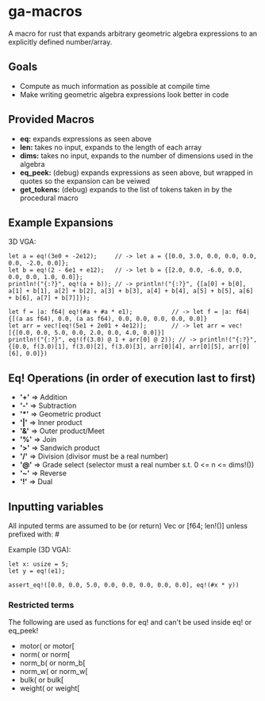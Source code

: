 # ga-macros
A macro for rust that expands arbitrary geometric algebra expressions to an explicitly defined number/array.

## Goals
  - Compute as much information as possible at compile time
  - Make writing geometric algebra expressions look better in code

## Provided Macros

  - **eq:** expands expressions as seen above
  - **len:** takes no input, expands to the length of each array
  - **dims:** takes no input, expands to the number of dimensions used in the algebra 
  - **eq_peek:** (debug) expands expressions as seen above, but wrapped in quotes so the expansion can be veiwed
  - **get_tokens:** (debug) expands to the list of tokens taken in by the procedural macro
  
## Example Expansions
3D VGA: 
```
let a = eq!(3e0 + -2e12);     // -> let a = {[0.0, 3.0, 0.0, 0.0, 0.0, 0.0, -2.0, 0.0]};
let b = eq!(2 - 6e1 + e12);   // -> let b = {[2.0, 0.0, -6.0, 0.0, 0.0, 0.0, 1.0, 0.0]};
println!("{:?}", eq!(a + b)); // -> println!("{:?}", {[a[0] + b[0], a[1] + b[1], a[2] + b[2], a[3] + b[3], a[4] + b[4], a[5] + b[5], a[6] + b[6], a[7] + b[7]]});
```
```
let f = |a: f64| eq!(#a + #a * e1);           // -> let f = |a: f64| {[(a as f64), 0.0, (a as f64), 0.0, 0.0, 0.0, 0.0, 0.0]}
let arr = vec![eq!(5e1 + 2e01 + 4e12)];       // -> let arr = vec![{[0.0, 0.0, 5.0, 0.0, 2.0, 0.0, 4.0, 0.0]}]
println!("{:?}", eq!(f(3.0) @ 1 + arr[0] @ 2)); // -> println!("{:?}", {[0.0, f(3.0)[1], f(3.0)[2], f(3.0)[3], arr[0][4], arr[0][5], arr[0][6], 0.0]})
```

## Eq! Operations (in order of execution last to first)
- **'+'** => Addition
- **'-'** => Subtraction
- **'*'** => Geometric product
- **'|'** => Inner product
- **'&'** => Outer product/Meet
- **'%'** => Join
- **'>'** => Sandwich product
- **'/'** => Division (divisor must be a real number)
- **'@'** => Grade select (selector must a real number s.t. 0 <= n <= dims!())
- **'~'** => Reverse
- **'!'** => Dual

## Inputting variables
All inputed terms are assumed to be (or return) Vec<f64> or [f64; len!()] unless prefixed with: #

Example (3D VGA):
```
let x: usize = 5;
let y = eq!(e1);

assert_eq!([0.0, 0.0, 5.0, 0.0, 0.0, 0.0, 0.0, 0.0], eq!(#x * y))
```
### Restricted terms
The following are used as functions for eq! and can't be used inside eq! or eq_peek!
- motor( or motor[
- norm( or norm[
- norm_b( or norm_b[
- norm_w( or norm_w[
- bulk( or bulk[
- weight( or weight[
